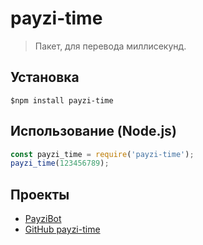 # payzi-time

> Пакет, для перевода миллисекунд.


## Установка

```
$npm install payzi-time
```


## Использование (Node.js)

```js
const payzi_time = require('payzi-time');
payzi_time(123456789);
```

## Проекты

- [PayziBot](https://discord.com/api/oauth2/authorize?client_id=576442351426207744&permissions=8&scope=bot)
- [GitHub payzi-time](https://github.com/Payzi/payzi-time/)

